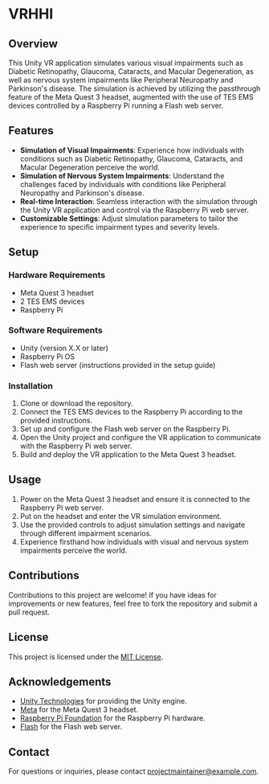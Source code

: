 # VRHHI

## Overview

This Unity VR application simulates various visual impairments such as Diabetic Retinopathy, Glaucoma, Cataracts, and Macular Degeneration, as well as nervous system impairments like Peripheral Neuropathy and Parkinson's disease. The simulation is achieved by utilizing the passthrough feature of the Meta Quest 3 headset, augmented with the use of TES EMS devices controlled by a Raspberry Pi running a Flash web server. 

## Features

- **Simulation of Visual Impairments**: Experience how individuals with conditions such as Diabetic Retinopathy, Glaucoma, Cataracts, and Macular Degeneration perceive the world.
- **Simulation of Nervous System Impairments**: Understand the challenges faced by individuals with conditions like Peripheral Neuropathy and Parkinson's disease.
- **Real-time Interaction**: Seamless interaction with the simulation through the Unity VR application and control via the Raspberry Pi web server.
- **Customizable Settings**: Adjust simulation parameters to tailor the experience to specific impairment types and severity levels.

## Setup

### Hardware Requirements
- Meta Quest 3 headset
- 2 TES EMS devices
- Raspberry Pi

### Software Requirements
- Unity (version X.X or later)
- Raspberry Pi OS
- Flash web server (instructions provided in the setup guide)

### Installation

1. Clone or download the repository.
2. Connect the TES EMS devices to the Raspberry Pi according to the provided instructions.
3. Set up and configure the Flash web server on the Raspberry Pi.
4. Open the Unity project and configure the VR application to communicate with the Raspberry Pi web server.
5. Build and deploy the VR application to the Meta Quest 3 headset.

## Usage

1. Power on the Meta Quest 3 headset and ensure it is connected to the Raspberry Pi web server.
2. Put on the headset and enter the VR simulation environment.
3. Use the provided controls to adjust simulation settings and navigate through different impairment scenarios.
4. Experience firsthand how individuals with visual and nervous system impairments perceive the world.

## Contributions

Contributions to this project are welcome! If you have ideas for improvements or new features, feel free to fork the repository and submit a pull request.

## License

This project is licensed under the [MIT License](LICENSE).

## Acknowledgements

- [Unity Technologies](https://unity.com/) for providing the Unity engine.
- [Meta](https://www.meta.com/) for the Meta Quest 3 headset.
- [Raspberry Pi Foundation](https://www.raspberrypi.org/) for the Raspberry Pi hardware.
- [Flash](https://www.adobe.com/products/flashplayer/end-of-life.html) for the Flash web server.

## Contact

For questions or inquiries, please contact [projectmaintainer@example.com](mailto:projectmaintainer@example.com).
